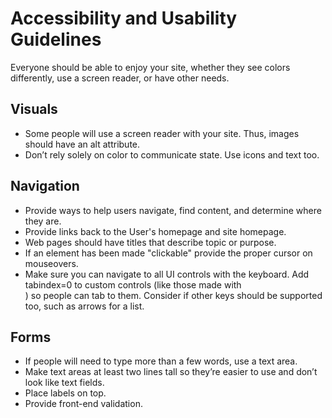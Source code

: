 # Accessibility and Usability Guidelines

Everyone should be able to enjoy your site, whether they see colors differently, use a screen reader, or have other needs.

## Visuals
- Some people will use a screen reader with your site. Thus, images should have an alt attribute.
- Don’t rely solely on color to communicate state. Use icons and text too.

## Navigation

- Provide ways to help users navigate, find content, and determine where they are.
- Provide links back to the User's homepage and site homepage.
- Web pages should have titles that describe topic or purpose.
- If an element has been made "clickable" provide the proper cursor on mouseovers.
- Make sure you can navigate to all UI controls with the keyboard. Add tabindex=0 to custom controls (like those made with <div>) so people can tab to them. Consider if other keys should be supported too, such as arrows for a list.

## Forms

- If people will need to type more than a few words, use a text area.
- Make text areas at least two lines tall so they’re easier to use and don’t look like text fields.
- Place labels on top.
- Provide front-end validation.
